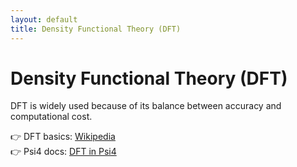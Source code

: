 ```yaml
---
layout: default
title: Density Functional Theory (DFT)
---
```


# Density Functional Theory (DFT)

DFT is widely used because of its balance between accuracy and computational cost.

👉 DFT basics: [Wikipedia](https://en.wikipedia.org/wiki/Density_functional_theory)  
👉 Psi4 docs: [DFT in Psi4](http://www.psicode.org/psi4manual/master/dft.html)

